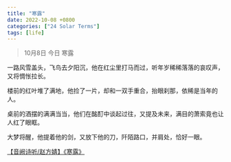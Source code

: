 ```yaml
---
title: "寒露"
date: 2022-10-08 +0800
categories: ["24 Solar Terms"]
tags: [life]
---
```



> 10月8日 今日 寒露

一路风雪盖头，飞鸟去夕阳沉，他在红尘里打马而过，听年岁稀稀落落的哀叹声，又将惆怅拉长。

楼前的红叶堆了满地，他捡了一片，却和一双手重合，抬眼刹那，依稀是当年的人。

桌前的酒摆的满满当当，他们在酩酊中谈起过往，又提及未来，满目的萧索竟也让人红了眼眶。

大梦将醒，他提着他的剑，又放下他的刀，阡陌路口，并肩处，恰好一眼。

<a href="https://www.bilibili.com/video/av69490804/">【音阙诗听/赵方婧】《寒露》</a>
